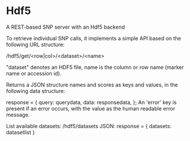 Hdf5
====

A REST-based SNP server with an Hdf5 backend

To retrieve individual SNP calls, it implements a simple API based on the following URL structure:

/hdf5/get/&lt;row|col&gt;/&lt;dataset&gt;/&lt;name&gt;

"dataset" denotes an HDF5 file, name is the column or row name (marker name or accession id).

Returns a JSON structure names and scores as keys and values, in the following data structure:

response = { 
  query: querydata,
  data: responsedata,
};
An 'error' key is present if an error occurs, with the value as the human readable error message. 

List available datasets:
/hdf5/datasets
JSON: 
response = { 
  datasets: datasetlist
}
